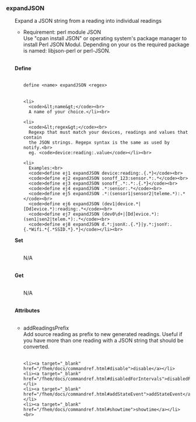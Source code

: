 
<div id="devSpecHelp">
<a name="expandJSON"></a>
<h3>expandJSON</h3>

<ul>
  <p>Expand a JSON string from a reading into individual readings</p>

  <ul>
    <li>Requirement: perl module JSON<br>
      Use "cpan install JSON" or operating system's package manager to install
      Perl JSON Modul. Depending on your os the required package is named: 
      libjson-perl or perl-JSON.
    </li>
  </ul><br>
  
  <a name="expandJSONdefine"></a>
  <b>Define</b><br><br>
  
  <ul>
    <code>define &lt;name&gt; expandJSON &lt;regex&gt;</code><br><br>

    <li>
      <code>&lt;name&gt;</code><br>
      A name of your choice.</li><br>

    <li>
      <code>&lt;regex&gt;</code><br>
      Regexp that must match your devices, readings and values that contain
      the JSON strings. Regepx syntax is the same as used by notify.<br>
      eg. <code>device:reading:.value</code></li><br>

    <li>
      Examples:<br>
      <code>define ej1 expandJSON device:reading:.{.*}</code><br>
      <code>define ej2 expandJSON sonoff_123:sensor.*:.*</code><br>
      <code>define ej3 expandJSON sonoff_.*:.*:.{.*}</code><br>
      <code>define ej4 expandJSON .*:sensor:.*</code><br>
      <code>define ej5 expandJSON .*:(sensor1|sensor2|teleme.*):.*</code><br>
      <code>define ej6 expandJSON (dev1|device.*|[Dd]evice.*):reading:.*</code><br>
      <code>define ej7 expandJSON (dev0\d+|[Dd]evice.*):(sen1|sen2|telem.*):.*</code><br>
      <code>define ej8 expandJSON d.*:jsonX:.{.*}|y.*:jsonY:.{.*Wifi.*{.*SSID.*}.*}</code></li><br>
  </ul>

  <a name="expandJSONset"></a>
  <b>Set</b><br><br>
  <ul>
    N/A<br><br>
  </ul>
  
  <a name="expandJSONget"></a>
  <b>Get</b><br><br>
  <ul>
    N/A<br><br>
  </ul>
  
  <a name="expandJSONattr"></a>
  <b>Attributes</b><br><br>
  <ul>
    <li><a name="">addReadingsPrefix</a><br>
      Add source reading as prefix to new generated readings. Useful if you have
      more than one reading with a JSON string that should be converted.
    </li><br>

    <li><a target="_blank" href="/fhem/docs/commandref.html#disable">disable</a></li>
    <li><a target="_blank" href="/fhem/docs/commandref.html#disabledForIntervals">disabledForIntervals</a></li>
    <li><a target="_blank" href="/fhem/docs/commandref.html#addStateEvent">addStateEvent</a></li>
    <li><a target="_blank" href="/fhem/docs/commandref.html#showtime">showtime</a></li><br>
  </ul>
</ul>


</div>
